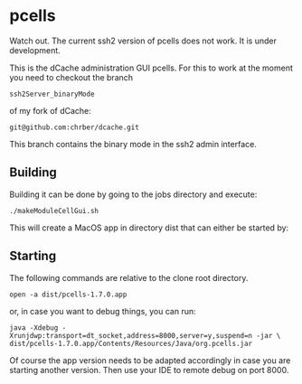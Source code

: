 pcells
======

Watch out. The current ssh2 version of pcells does not work. It is under development.

This is the dCache administration GUI pcells. For this to work at the moment you need to checkout the branch

    ssh2Server_binaryMode 

of my fork of dCache: 

    git@github.com:chrber/dcache.git
    
This branch contains the binary mode in the ssh2 admin interface.

Building
-------------------------

Building it can be done by going to the jobs directory and execute:

    ./makeModuleCellGui.sh

This will create a MacOS app in directory dist that can either be started by:

Starting
------------------------------------
The following commands are relative to the clone root directory.

    open -a dist/pcells-1.7.0.app

or, in case you want to debug things, you can run:

    java -Xdebug -Xrunjdwp:transport=dt_socket,address=8000,server=y,suspend=n -jar \
    dist/pcells-1.7.0.app/Contents/Resources/Java/org.pcells.jar

Of course the app version needs to be adapted accordingly in case you are starting
another version. Then use your IDE to remote debug on port 8000.

